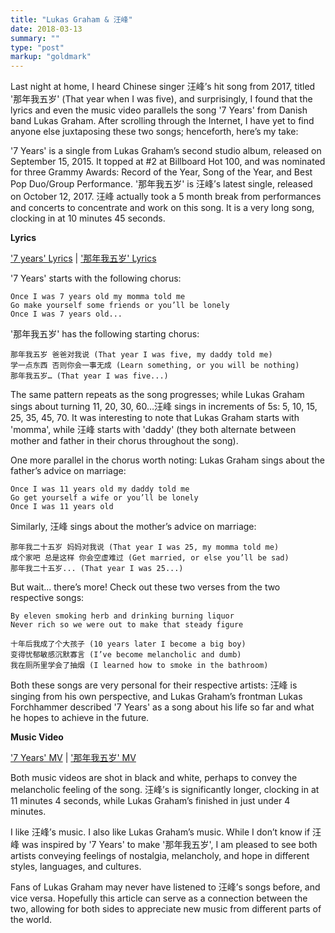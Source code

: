 ```yaml
---
title: "Lukas Graham & 汪峰"
date: 2018-03-13
summary: ""
type: "post"
markup: "goldmark"
---
```


Last night at home, I heard Chinese singer 汪峰’s hit song from 2017, titled '那年我五岁' (That year when I was five), and surprisingly, I found that the lyrics and even the music video parallels the song '7 Years' from Danish band Lukas Graham. After scrolling through the Internet, I have yet to find anyone else juxtaposing these two songs; henceforth, here’s my take:

'7 Years' is a single from Lukas Graham’s second studio album, released on September 15, 2015. It topped at #2 at Billboard Hot 100, and was nominated for three Grammy Awards: Record of the Year, Song of the Year, and Best Pop Duo/Group Performance. '那年我五岁' is 汪峰’s latest single, released on October 12, 2017. 汪峰 actually took a 5 month break from performances and concerts to concentrate and work on this song. It is a very long song, clocking in at 10 minutes 45 seconds.

**Lyrics**

['7 years' Lyrics](https://genius.com/Lukas-graham-7-years-lyrics) | ['那年我五岁' Lyrics](https://baike.baidu.com/item/%E9%82%A3%E5%B9%B4%E6%88%91%E4%BA%94%E5%B2%81/22159952?fr=aladdin)

'7 Years' starts with the following chorus:

```
Once I was 7 years old my momma told me
Go make yourself some friends or you’ll be lonely
Once I was 7 years old...
```

'那年我五岁' has the following starting chorus:

```
那年我五岁 爸爸对我说 (That year I was five, my daddy told me)
学一点东西 否则你会一事无成 (Learn something, or you will be nothing)
那年我五岁… (That year I was five...)
```

The same pattern repeats as the song progresses; while Lukas Graham sings about turning 11, 20, 30, 60…汪峰 sings in increments of 5s: 5, 10, 15, 25, 35, 45, 70. It was interesting to note that Lukas Graham starts with 'momma', while 汪峰 starts with 'daddy' (they both alternate between mother and father in their chorus throughout the song).

One more parallel in the chorus worth noting: Lukas Graham sings about the father’s advice on marriage:

```
Once I was 11 years old my daddy told me
Go get yourself a wife or you’ll be lonely
Once I was 11 years old
```

Similarly, 汪峰 sings about the mother’s advice on marriage:

```
那年我二十五岁 妈妈对我说 (That year I was 25, my momma told me)
成个家吧 总是这样 你会空虚难过 (Get married, or else you’ll be sad)
那年我二十五岁... (That year I was 25...)
```

But wait... there’s more! Check out these two verses from the two respective songs:

```
By eleven smoking herb and drinking burning liquor
Never rich so we were out to make that steady figure
```

```
十年后我成了个大孩子 (10 years later I become a big boy)
变得忧郁敏感沉默寡言 (I’ve become melancholic and dumb)
我在厕所里学会了抽烟 (I learned how to smoke in the bathroom)
```
Both these songs are very personal for their respective artists: 汪峰 is singing from his own perspective, and Lukas Graham’s frontman Lukas Forchhammer described '7 Years' as a song about his life so far and what he hopes to achieve in the future.

**Music Video**

['7 Years' MV](https://www.youtube.com/watch?v=LHCob76kigA) | ['那年我五岁' MV](https://www.youtube.com/watch?v=zoGi3q63id8)

Both music videos are shot in black and white, perhaps to convey the melancholic feeling of the song. 汪峰’s is significantly longer, clocking in at 11 minutes 4 seconds, while Lukas Graham’s finished in just under 4 minutes.

I like 汪峰’s music. I also like Lukas Graham’s music. While I don’t know if 汪峰 was inspired by '7 Years' to make '那年我五岁', I am pleased to see both artists conveying feelings of nostalgia, melancholy, and hope in different styles, languages, and cultures.

Fans of Lukas Graham may never have listened to 汪峰’s songs before, and vice versa. Hopefully this article can serve as a connection between the two, allowing for both sides to appreciate new music from different parts of the world.
